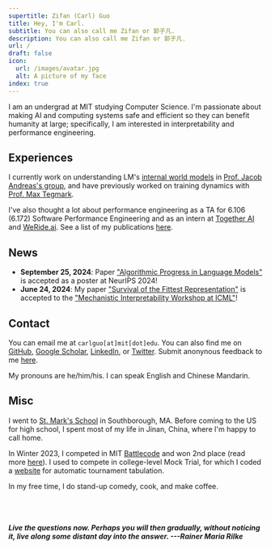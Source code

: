 ```yaml
---
supertitle: Zifan (Carl) Guo
title: Hey, I'm Carl.
subtitle: You can also call me Zifan or 郭子凡.
description: You can also call me Zifan or 郭子凡.
url: /
draft: false
icon:
  url: /images/avatar.jpg
  alt: A picture of my face
index: true
---
```


I am an undergrad at MIT studying Computer Science. I'm passionate about making AI and computing systems safe and efficient so they can benefit humanity at large; specifically, I am interested in interpretability and performance engineering.

<!-- Specifically, I wear two hats: the **"science"** hat where I explore model internals through mechanistic interpretability, and the **"engineering"** hat where I make GPUs go brrrrr. -->

## Experiences
I currently work on understanding LM's [internal world models](https://lingo.csail.mit.edu/blog/world_models/) in [Prof. Jacob Andreas's group](https://lingo.csail.mit.edu/), and have previously worked on training dynamics with [Prof. Max Tegmark](https://tegmark.org/).

I've also thought a lot about performance engineering as a TA for 6.106 (6.172) Software Performance Engineering and as an intern at [Together AI](https://together.ai/) and [WeRide.ai](https://www.weride.ai/). See a list of my publications [here](/publications). 

## News
- **September 25, 2024**: Paper ["Algorithmic Progress in Language Models"](https://arxiv.org/pdf/2403.05812) is accepted as a poster at NeurIPS 2024!
- **June 24, 2024**: My paper ["Survival of the Fittest Representation"](https://arxiv.org/abs/2405.17420) is accepted to the ["Mechanistic Interpretability Workshop at ICML"](https://icml2024mi.pages.dev/)!
<!-- - **June 3, 2024**: I start as a MLSys Software Engineering Intern at [WeRide](https://www.weride.ai/) this summer! -->

<!-- 
## Publications

[**Survival of the Fittest Representation: A Case Study with Modular Addition**](https://arxiv.org/abs/2405.17420)<br>
<sub>Xiaoman Delores Ding*, <ins>Zifan Carl Guo*</ins>, Eric J. Michaud, Ziming Liu, Max Tegmark. In _Mechanistic Interpretability Workshop at the ICML 2024_. [[arXiv]](https://arxiv.org/abs/2405.17420)[[Twitter]](https://x.com/CarlGuo866/status/1795442886940737545)[[Code]](https://github.com/carlguo866/circle-survival)</sub>

[**Universal Neurons in GPT2 Language Models**](https://arxiv.org/abs/2401.12181)<br>
<sub>Wes Gurnee, Theo Horsley, <ins>Zifan Carl Guo</ins>, Tara Rezaei Kheirkhah, Qinyi Sun, Will Hathaway, Neel Nanda, Dimitris Bertsimas. In _TMLR_. [[arXiv]](https://arxiv.org/abs/2401.12181)[[Twitter]](https://x.com/wesg52/status/1749829624933322886)[[Code]](https://github.com/wesg52/universal-neurons)</sub>

[**Algorithmic progress in language models**](https://arxiv.org/pdf/2403.05812)<br>
<sub>Anson Ho, Tamay Besiroglu, Ege Erdil, David Owen, Robi Rahman, <ins>Zifan Carl Guo</ins>, David Atkinson, Neil Thompson, Jaime Sevilla. Preprint on _[arXiv](https://arxiv.org/pdf/2403.05812)_.</sub>

[**Measuring the Success of Diffusion Models at Imitating Human Artists**](https://arxiv.org/abs/2307.04028) <br>
<sub>Stephen Casper*, <ins>Zifan Guo*</ins>, Shreya Mogulothu, Zachary Marinov, Chinmay Deshpande, Rui-Jie Yew, Zheng Dai, and Dylan Hadfield-Menell. Spotlighted in _2023 ICML Workshop on Generative AI and Law (GenLaw)._ ([arXiv](https://arxiv.org/abs/2307.04028)) ([Twitter](https://twitter.com/StephenLCasper/status/1657468570723561472?s=20))</sub>

[**Enabling Transformers to Understand Low-Level Programs**](https://ieeexplore.ieee.org/abstract/document/9926313)<br>
<sub><ins>Zifan Carl Guo</ins>, and William Moses. In _2022 IEEE High Performance Extreme Computing Conference (HPEC)._</sub> -->

## Contact

You can email me at `carlguo[at]mit[dot]edu`. You can also find me on [GitHub](https://github.com/carlguo866), [Google Scholar](https://scholar.google.com/citations?hl=en&user=21gQ_owAAAAJ), [LinkedIn](https://www.linkedin.com/in/zifan-carl-guo), or [Twitter](https://twitter.com/CarlGuo866). Submit anonynous feedback to me [here](https://www.admonymous.co/carlguo866).

 <!-- You can find a time to chat [here](https://fantastical.app/carlguo866-91qV/meeting). -->
My pronouns are he/him/his. I can speak English and Chinese Mandarin.

## Misc

I went to [St. Mark's School](https://www.stmarksschool.org/) in Southborough, MA. Before coming to the US for high school, I spent most of my life in Jinan, China, where I'm happy to call home.

In Winter 2023, I competed in MIT [Battlecode](https://battlecode.org/) and won 2nd place (read more [here](/portfolio/proj-battlecode)). I used to compete in college-level Mock Trial, for which I coded a [website](https://tabeasy.org/) for automatic tournament tabulation.

In my free time, I do stand-up comedy, cook, and make coffee.

<br><br><br>
**_Live the questions now. Perhaps you will then gradually, without noticing it, live along some distant day into the answer. ---Rainer Maria Rilke_**
